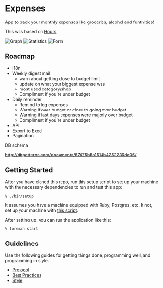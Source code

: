 # Expenses

App to track your monthly expenses like groceries, alcohol and funtivities!

This was based on [Hours](https://github.com/defactosoftware/hours)

![Graph](http://i.imgur.com/bbKBMsz.png)
![Statistics](http://i.imgur.com/KODlKXF.png)
![Form](http://i.imgur.com/XDJQuc8.png)

## Roadmap

- i18n
- Weekly digest mail
  - warn about getting close to budget limit
  - update on what your biggest expense was
  - most used category/shop
  - Compliment if you're under budget
- Daily reminder
  - Remind to log expenses
  - Warning if over budget or close to going over budget
  - Warning if last days expenses were majorly over budget
  - Compliment if you're under budget
- API
- Export to Excel
- Pagination

DB schema

http://dbpatterns.com/documents/57075b5a1514b4252236dc06/

## Getting Started

After you have cloned this repo, run this setup script to set up your machine
with the necessary dependencies to run and test this app:

    % ./bin/setup

It assumes you have a machine equipped with Ruby, Postgres, etc. If not, set up
your machine with [this script].

[this script]: https://github.com/thoughtbot/laptop

After setting up, you can run the application like this:

    % foreman start

## Guidelines

Use the following guides for getting things done, programming well, and
programming in style.

* [Protocol](http://github.com/thoughtbot/guides/blob/master/protocol)
* [Best Practices](http://github.com/thoughtbot/guides/blob/master/best-practices)
* [Style](http://github.com/thoughtbot/guides/blob/master/style)
